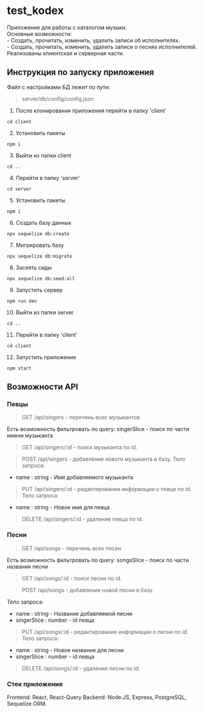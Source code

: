 # test_kodex
Приложение для работы с каталогом музыки.<br> Основные возможности:<br> - Создать, прочитать, изменить, удалить записи об исполнителях.<br> - Создать, прочитать, изменить, удалить записи о песнях исполнителей.<br>
Реализованы клиентская и серверная части.

## Инструкция по запуску приложения
Файл с настройками БД лежит по пути:
> server/db/config/config.json

1. После клонирования приложения перейти в папку 'client'<br>
``` JS
cd client
```

2. Установить пакеты<br>
``` JS
npm i
```

3. Выйти из папки client<br>
``` JS
cd ..
```

4. Перейти в папку 'server'<br>
``` JS
cd server
```

5. Установить пакеты<br>
``` JS
npm i
```

6. Создать базу данных<br>
``` JS
npx sequelize db:create
```

7. Мигрировать базу<br>
``` JS
npx sequelize db:migrate
```

8. Засеять сиды<br>
``` JS
npx sequelize db:seed:all
```

9. Запустить сервер<br>
``` JS
npm run dev
```

10. Выйти из папки server<br>
``` JS
cd ..
```

11. Перейти в папку 'client'<br>
``` JS
cd client
```

12. Запустить приложение<br>
``` JS
npm start
```

## Возможности API

### Певцы
> GET /api/singers - перечень всех музыкантов

Есть возможность фильтровать по query:
singerSlice - поиск по части имени музыканта

> GET /api/singers/:id - поиск музыканта по id.

> POST /api/singers - добавление нового музыканта в базу.
Тело запроса:
- name : string - Имя добавляемого музыканта

> PUT /api/singers/:id - редактирование информации о певце по id.
Тело запроса:
- name : string - Новое имя для певца

> DELETE /api/singers/:id - удаление певца по id.

### Песни
> GET /api/songs - перечень всех песен

Есть возможность фильтровать по query:
songsSlice - поиск по части названия песни

> GET /api/songs/:id - поиск песни по id.

> POST /api/songs - добавление новой песни в базу.

Тело запроса:
- name : string - Название добавляемой песни
- singerSlice : number - id певца

> PUT /api/songs/:id - редактирование информации о песни по id.
Тело запроса:
- name : string - Новое название для песни
- singerSlice : number - id певца

> DELETE /api/songs/:id - удаление песни по id.

### Стек приложения

Frontend: React, React-Query
Backend: Node.JS, Express, PostgreSQL, Sequelize ORM.
